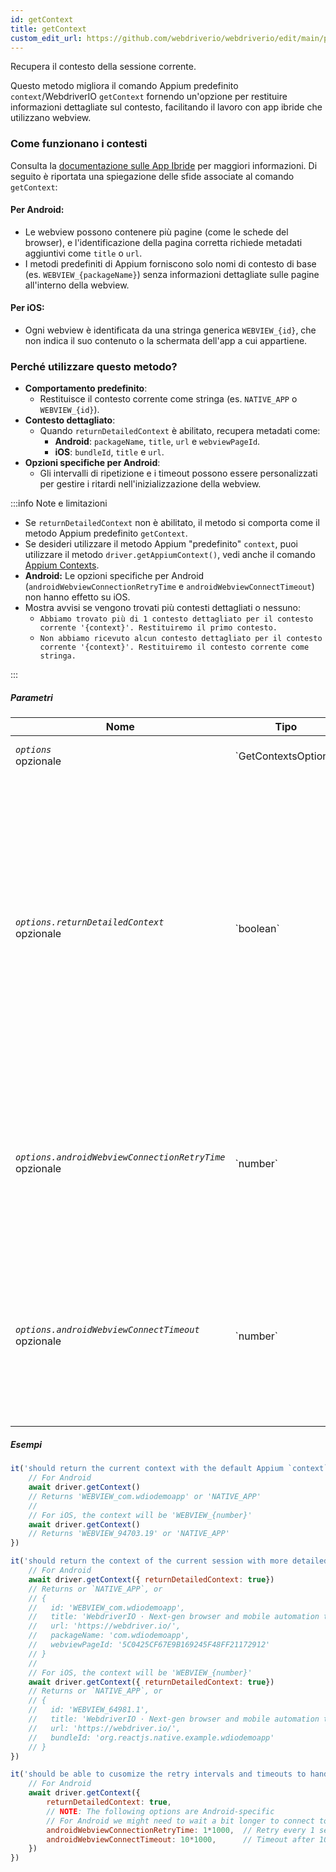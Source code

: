 ```yaml
---
id: getContext
title: getContext
custom_edit_url: https://github.com/webdriverio/webdriverio/edit/main/packages/webdriverio/src/commands/mobile/getContext.ts
---
```


Recupera il contesto della sessione corrente.

Questo metodo migliora il comando Appium predefinito `context`/WebdriverIO `getContext` fornendo un'opzione per
restituire informazioni dettagliate sul contesto, facilitando il lavoro con app ibride che utilizzano webview.

### Come funzionano i contesti
Consulta la [documentazione sulle App Ibride](/docs/api/mobile#hybrid-apps) per maggiori informazioni. Di seguito è riportata una spiegazione delle sfide associate al comando `getContext`:

#### Per Android:
- Le webview possono contenere più pagine (come le schede del browser), e l'identificazione della pagina corretta richiede metadati aggiuntivi
  come `title` o `url`.
- I metodi predefiniti di Appium forniscono solo nomi di contesto di base (es. `WEBVIEW_{packageName}`) senza informazioni dettagliate
  sulle pagine all'interno della webview.

#### Per iOS:
- Ogni webview è identificata da una stringa generica `WEBVIEW_{id}`, che non indica il suo contenuto o la schermata dell'app
  a cui appartiene.

### Perché utilizzare questo metodo?
- **Comportamento predefinito**:
  - Restituisce il contesto corrente come stringa (es. `NATIVE_APP` o `WEBVIEW_{id}`).
- **Contesto dettagliato**:
  - Quando `returnDetailedContext` è abilitato, recupera metadati come:
    - **Android**: `packageName`, `title`, `url` e `webviewPageId`.
    - **iOS**: `bundleId`, `title` e `url`.
- **Opzioni specifiche per Android**:
  - Gli intervalli di ripetizione e i timeout possono essere personalizzati per gestire i ritardi nell'inizializzazione della webview.

:::info Note e limitazioni

- Se `returnDetailedContext` non è abilitato, il metodo si comporta come il metodo Appium predefinito `getContext`.
- Se desideri utilizzare il metodo Appium "predefinito" `context`, puoi utilizzare il metodo `driver.getAppiumContext()`, vedi
anche il comando [Appium Contexts](/docs/api/appium#getappiumcontext).
- **Android:** Le opzioni specifiche per Android (`androidWebviewConnectionRetryTime` e `androidWebviewConnectTimeout`) non hanno effetto su iOS.
- Mostra avvisi se vengono trovati più contesti dettagliati o nessuno:
  - `Abbiamo trovato più di 1 contesto dettagliato per il contesto corrente '{context}'. Restituiremo il primo contesto.`
  - `Non abbiamo ricevuto alcun contesto dettagliato per il contesto corrente '{context}'. Restituiremo il contesto corrente come stringa.`

:::

##### Parametri

<table>
  <thead>
    <tr>
      <th>Nome</th><th>Tipo</th><th>Dettagli</th>
    </tr>
  </thead>
  <tbody>
    <tr>
      <td><code><var>options</var></code><br /><span className="label labelWarning">opzionale</span></td>
      <td>`GetContextsOptions`</td>
      <td>Le opzioni di `getContext` (opzionale)</td>
    </tr>
    <tr>
      <td><code><var>options.returnDetailedContext</var></code><br /><span className="label labelWarning">opzionale</span></td>
      <td>`boolean`</td>
      <td>Per impostazione predefinita, restituiamo solo il nome del contesto basato sull'API Appium predefinita `context`, che è solo una stringa. Se desideri ricevere informazioni dettagliate sul contesto, imposta questo valore su `true`. L'impostazione predefinita è `false` (opzionale).</td>
    </tr>
    <tr>
      <td><code><var>options.androidWebviewConnectionRetryTime</var></code><br /><span className="label labelWarning">opzionale</span></td>
      <td>`number`</td>
      <td>Il tempo in millisecondi da attendere tra ogni nuovo tentativo di connessione alla webview. L'impostazione predefinita è `500` ms (opzionale). <br /><strong>SOLO PER ANDROID</strong></td>
    </tr>
    <tr>
      <td><code><var>options.androidWebviewConnectTimeout</var></code><br /><span className="label labelWarning">opzionale</span></td>
      <td>`number`</td>
      <td>Il tempo massimo in millisecondi da attendere affinché una pagina della webview venga rilevata. L'impostazione predefinita è `5000` ms (opzionale). <br /><strong>SOLO PER ANDROID</strong></td>
    </tr>
  </tbody>
</table>

##### Esempi

```js title="default.test.js"
it('should return the current context with the default Appium `context` method', async () => {
    // For Android
    await driver.getContext()
    // Returns 'WEBVIEW_com.wdiodemoapp' or 'NATIVE_APP'
    //
    // For iOS, the context will be 'WEBVIEW_{number}'
    await driver.getContext()
    // Returns 'WEBVIEW_94703.19' or 'NATIVE_APP'
})

```

```js title="detailed.test.js"
it('should return the context of the current session with more detailed information', async () => {
    // For Android
    await driver.getContext({ returnDetailedContext: true})
    // Returns or `NATIVE_APP`, or
    // {
    //   id: 'WEBVIEW_com.wdiodemoapp',
    //   title: 'WebdriverIO · Next-gen browser and mobile automation test framework for Node.js | WebdriverIO',
    //   url: 'https://webdriver.io/',
    //   packageName: 'com.wdiodemoapp',
    //   webviewPageId: '5C0425CF67E9B169245F48FF21172912'
    // }
    //
    // For iOS, the context will be 'WEBVIEW_{number}'
    await driver.getContext({ returnDetailedContext: true})
    // Returns or `NATIVE_APP`, or
    // {
    //   id: 'WEBVIEW_64981.1',
    //   title: 'WebdriverIO · Next-gen browser and mobile automation test framework for Node.js | WebdriverIO',
    //   url: 'https://webdriver.io/',
    //   bundleId: 'org.reactjs.native.example.wdiodemoapp'
    // }
})

```

```js title="customize.retry.test.js"
it('should be able to cusomize the retry intervals and timeouts to handle delayed webview initialization', async () => {
    // For Android
    await driver.getContext({
        returnDetailedContext: true,
        // NOTE: The following options are Android-specific
        // For Android we might need to wait a bit longer to connect to the webview, so we can provide some additional options
        androidWebviewConnectionRetryTime: 1*1000,  // Retry every 1 second
        androidWebviewConnectTimeout: 10*1000,      // Timeout after 10 seconds
    })
})
```